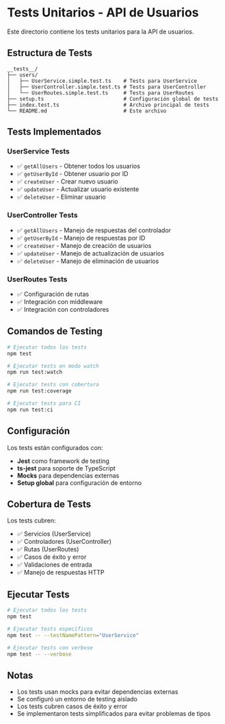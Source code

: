 # Tests Unitarios - API de Usuarios

Este directorio contiene los tests unitarios para la API de usuarios.

## Estructura de Tests

```
__tests__/
├── users/
│   ├── UserService.simple.test.ts    # Tests para UserService
│   ├── UserController.simple.test.ts # Tests para UserController
│   └── UserRoutes.simple.test.ts     # Tests para UserRoutes
├── setup.ts                          # Configuración global de tests
├── index.test.ts                     # Archivo principal de tests
└── README.md                         # Este archivo
```

## Tests Implementados

### UserService Tests
- ✅ `getAllUsers` - Obtener todos los usuarios
- ✅ `getUserById` - Obtener usuario por ID
- ✅ `createUser` - Crear nuevo usuario
- ✅ `updateUser` - Actualizar usuario existente
- ✅ `deleteUser` - Eliminar usuario

### UserController Tests
- ✅ `getAllUsers` - Manejo de respuestas del controlador
- ✅ `getUserById` - Manejo de respuestas por ID
- ✅ `createUser` - Manejo de creación de usuarios
- ✅ `updateUser` - Manejo de actualización de usuarios
- ✅ `deleteUser` - Manejo de eliminación de usuarios

### UserRoutes Tests
- ✅ Configuración de rutas
- ✅ Integración con middleware
- ✅ Integración con controladores

## Comandos de Testing

```bash
# Ejecutar todos los tests
npm test

# Ejecutar tests en modo watch
npm run test:watch

# Ejecutar tests con cobertura
npm run test:coverage

# Ejecutar tests para CI
npm run test:ci
```

## Configuración

Los tests están configurados con:
- **Jest** como framework de testing
- **ts-jest** para soporte de TypeScript
- **Mocks** para dependencias externas
- **Setup global** para configuración de entorno

## Cobertura de Tests

Los tests cubren:
- ✅ Servicios (UserService)
- ✅ Controladores (UserController)
- ✅ Rutas (UserRoutes)
- ✅ Casos de éxito y error
- ✅ Validaciones de entrada
- ✅ Manejo de respuestas HTTP

## Ejecutar Tests

```bash
# Ejecutar todos los tests
npm test

# Ejecutar tests específicos
npm test -- --testNamePattern="UserService"

# Ejecutar tests con verbose
npm test -- --verbose
```

## Notas

- Los tests usan mocks para evitar dependencias externas
- Se configuró un entorno de testing aislado
- Los tests cubren casos de éxito y error
- Se implementaron tests simplificados para evitar problemas de tipos

